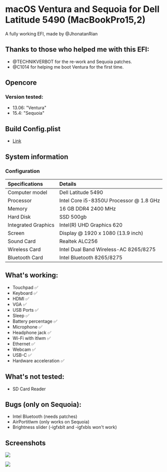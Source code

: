 # macOS Ventura and Sequoia for Dell Latitude 5490 (MacBookPro15,2)

A fully working EFI, made by @JhonatanRian

## Thanks to those who helped me with this EFI:
  - @TECHNIKVERBOT for the re-work and Sequoia patches.
  - @C1014 for helping me boot Ventura for the first time.

## Opencore
### Version tested:
  - 13.06: "Ventura"
  - 15.4: "Sequoia"

## Build Config.plist
 - [Link](https://dortania.github.io/OpenCore-Install-Guide/config-laptop.plist/kaby-lake.html)

## System information

### Configuration

| Specifications      | Details                                          |
| :---                |:---                                              |
| Computer model      | Dell Latitude 5490                               |
| Processor           | Intel Core i5-8350U Processor @ 1.8 GHz          |
| Memory              | 16 GB DDR4 2400 MHz                              |
| Hard Disk           | SSD 500gb                                        |
| Integrated Graphics | Intel(R) UHD Graphics 620                        |
| Screen              | Display @ 1920 x 1080 (13.9 inch)                |
| Sound Card          | Realtek ALC256                                   |
| Wireless Card       | Intel Dual Band Wireless-AC 8265/8275            |
| Bluetooth Card      | Intel Bluetooth 8265/8275                        |

## What's working:
  - Touchpad                       ✅
  - Keyboard                       ✅
  - HDMI                           ✅
  - VGA                            ✅
  - USB Ports                      ✅
  - Sleep                          ✅
  - Battery percentage             ✅
  - Microphone                     ✅
  - Headphone jack                 ✅
  - Wi-Fi with itlwm               ✅
  - Ethernet                       ✅
  - Webcam                         ✅
  - USB-C                          ✅
  - Hardware acceleration          ✅

## What's not tested:
  - SD Card Reader

## Bugs (only on Sequoia):
  - Intel Bluetooth (needs patches)
  - AirPortitlwm (only works on Sequoia)
  - Brightness slider (-igfxblt and -igfxbls won't work)

## Screenshots
![](https://github.com/JhonatanRian/EFI_DELL_LATITUDE_5490/blob/main/screenshots/iScreen%20Shoter%20-%20Terminal%20-%20240130234633.png?raw=true)

![](https://github.com/JhonatanRian/EFI_DELL_LATITUDE_5490/blob/main/screenshots/iScreen%20Shoter%20-%20Monitor%20de%20Atividade%20-%20240130235025.png?raw=true)
